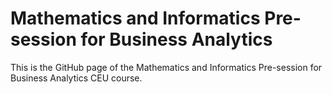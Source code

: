 # Mathematics and Informatics Pre-session for Business Analytics
This is the GitHub page of the Mathematics and Informatics Pre-session for Business Analytics CEU course.
